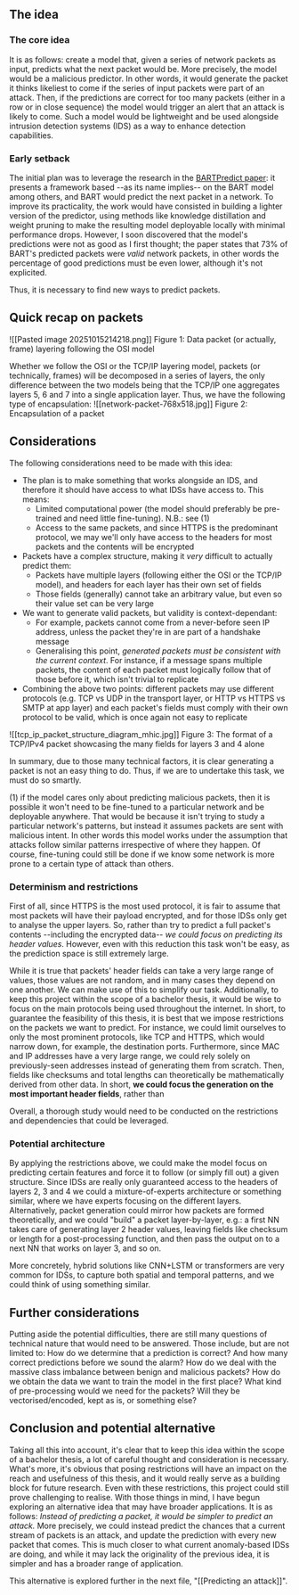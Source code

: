 ## The idea

### The core idea

It is as follows: create a model that, given a series of network packets as input, predicts what the next packet would be.
More precisely, the model would be a malicious predictor. In other words, it would generate the packet it thinks likeliest to come if the series of input packets were part of an attack.
Then, if the predictions are correct for too many packets (either in a row or in close sequence) the model would trigger an alert that an attack is likely to come.
Such a model would be lightweight and be used alongside intrusion detection systems (IDS) as a way to enhance detection capabilities.

### Early setback

The initial plan was to leverage the research in the [BARTPredict paper](https://arxiv.org/pdf/2501.01664): it presents a framework based --as its name implies-- on the BART model among others, and BART would predict the next packet in a network.
To improve its practicality, the work would have consisted in building a lighter version of the predictor, using methods like knowledge distillation and weight pruning to make the resulting model deployable locally with minimal performance drops.
However, I soon discovered that the model's predictions were not as good as I first thought; the paper states that 73% of BART's predicted packets were *valid* network packets, in other words the percentage of good predictions must be even lower, although it's not explicited.

Thus, it is necessary to find new ways to predict packets.

## Quick recap on packets

![[Pasted image 20251015214218.png]]
Figure 1: Data packet (or actually, frame) layering following the OSI model

Whether we follow the OSI or the TCP/IP layering model, packets (or technically, frames) will be decomposed in a series of layers, the only difference between the two models being that the TCP/IP one aggregates layers 5, 6 and 7 into a single application layer.
Thus, we have the following type of encapsulation:
![[network-packet-768x518.jpg]]
Figure 2: Encapsulation of a packet


## Considerations


The following considerations need to be made with this idea:
- The plan is to make something that works alongside an IDS, and therefore it should have access to what IDSs have access to. This means:
	- Limited computational power (the model should preferably be pre-trained and need little fine-tuning). N.B.: see (1)
	- Access to the same packets, and since HTTPS is the predominant protocol, we may we'll only have access to the headers for most packets and the contents will be encrypted
- Packets have a complex structure, making it *very* difficult to actually predict them:
	- Packets have multiple layers (following either the OSI or the TCP/IP model), and headers for each layer has their own set of fields
	- Those fields (generally) cannot take an arbitrary value, but even so their value set can be very large
- We want to generate valid packets, but validity is context-dependant:
	- For example, packets cannot come from a never-before seen IP address, unless the packet they're in are part of a handshake message
	- Generalising this point, *generated packets must be consistent with the current context*. For instance, if a message spans multiple packets, the content of each packet must logically follow that of those before it, which isn't trivial to replicate
- Combining the above two points: different packets may use different protocols (e.g. TCP vs UDP in the transport layer, or HTTP vs HTTPS vs SMTP at app layer) and each packet's fields must comply with their own protocol to be valid, which is once again not easy to replicate

![[tcp_ip_packet_structure_diagram_mhic.jpg]]
Figure 3: The format of a TCP/IPv4 packet showcasing the many fields for layers 3 and 4 alone

In summary, due to those many technical factors, it is clear generating a packet is not an easy thing to do.
Thus, if we are to undertake this task, we must do so smartly.


(1) if the model cares only about predicting malicious packets, then it is possible it won't need to be fine-tuned to a particular network and be deployable anywhere. That would be because it isn't trying to study a particular network's patterns, but instead it assumes packets are sent with malicious intent. In other words this model works under the assumption that attacks follow similar patterns irrespective of where they happen. Of course, fine-tuning could still be done if we know some network is more prone to a certain type of attack than others.

### Determinism and restrictions

First of all, since HTTPS is the most used protocol, it is fair to assume that most packets will have their payload encrypted, and for those IDSs only get to analyse the upper layers.
So, rather than try to predict a full packet's contents --including the encrypted data-- *we could focus on predicting its header values*.
However, even with this reduction this task won't be easy, as the prediction space is still extremely large.

While it is true that packets' header fields can take a very large range of values, those values are not random, and in many cases they depend on one another.
We can make use of this to simplify our task. Additionally, to keep this project within the scope of a bachelor thesis, it would be wise to focus on the main protocols being used throughout the internet.
In short, to guarantee the feasibility of this thesis, it is best that we impose restrictions on the packets we want to predict.
For instance, we could limit ourselves to only the most prominent protocols, like TCP and HTTPS, which would narrow down, for example, the destination ports.
Furthermore, since MAC and IP addresses have a very large range, we could rely solely on previously-seen addresses instead of generating them from scratch.
Then, fields like checksums and total lengths can theoretically be mathematically derived from other data.
In short, **we could focus the generation on the most important header fields**, rather than 

Overall, a thorough study would need to be conducted on the restrictions and dependencies that could be leveraged.

### Potential architecture

By applying the restrictions above, we could make the model focus on predicting certain features and force it to follow (or simply fill out) a given structure.
Since IDSs are really only guaranteed access to the headers of layers 2, 3 and 4 we could a mixture-of-experts architecture or something similar, where we have experts focusing on the different layers.
Alternatively, packet generation could mirror how packets are formed theoretically, and we could "build" a packet layer-by-layer, e.g.: a first NN takes care of generating layer 2 header values, leaving fields like checksum or length for a post-processing function, and then pass the output on to a next NN that works on layer 3, and so on.

More concretely, hybrid solutions like CNN+LSTM or transformers are very common for IDSs, to capture both spatial and temporal patterns, and we could think of using something similar.

## Further considerations

Putting aside the potential difficulties, there are still many questions of technical nature that would need to be answered. Those include, but are not limited to:
How do we determine that a prediction is correct? And how many correct predictions before we sound the alarm? 
How do we deal with the massive class imbalance between benign and malicious packets?
How do we obtain the data we want to train the model in the first place? What kind of pre-processing would we need for the packets? Will they be vectorised/encoded, kept as is, or something else?

## Conclusion and potential alternative

Taking all this into account, it's clear that to keep this idea within the scope of a bachelor thesis, a lot of careful thought and consideration is necessary.
What's more, it's obvious that posing restrictions will have an impact on the reach and usefulness of this thesis, and it would really serve as a building block for future research.
Even with these restrictions, this project could still prove challenging to realise.
With those things in mind, I have begun exploring an alternative idea that may have broader applications. It is as follows:
*Instead of predicting a packet, it would be simpler to predict an attack.*
More precisely, we could instead predict the chances that a current stream of packets is an attack, and update the prediction with every new packet that comes.
This is much closer to what current anomaly-based IDSs are doing, and while it may lack the originality of the previous idea, it is simpler and has a broader range of application.

This alternative is explored further in the next file, "[[Predicting an attack]]".